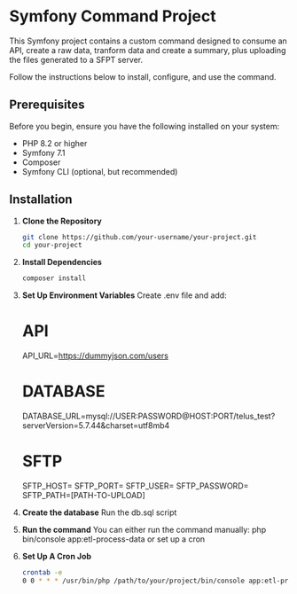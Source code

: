 # Symfony Command Project

This Symfony project contains a custom command designed to 
consume an API, create a raw data, tranform data and create a summary, plus uploading the files generated to a SFPT server. 

Follow the instructions below to install, configure, and use the command.

## Prerequisites

Before you begin, ensure you have the following installed on your system:

- PHP 8.2 or higher
- Symfony 7.1
- Composer
- Symfony CLI (optional, but recommended)

## Installation

1. **Clone the Repository**

   ```bash
   git clone https://github.com/your-username/your-project.git
   cd your-project
   ```

2. **Install Dependencies**
    ```bash
    composer install
   ```

3. **Set Up Environment Variables**
    Create .env file and add:
    # API
    API_URL=https://dummyjson.com/users
    # DATABASE
    DATABASE_URL=mysql://USER:PASSWORD@HOST:PORT/telus_test?serverVersion=5.7.44&charset=utf8mb4

    # SFTP
    SFTP_HOST=
    SFTP_PORT=
    SFTP_USER=
    SFTP_PASSWORD=
    SFTP_PATH=[PATH-TO-UPLOAD]

4. **Create the database**
    Run the db.sql script

5. **Run the command**
    You can either run the command manually: php bin/console app:etl-process-data
    or set up a cron

6. **Set Up A Cron Job**
    ```bash
   crontab -e
   0 0 * * * /usr/bin/php /path/to/your/project/bin/console app:etl-process-data >> /path/to/your/project/var/log/cron.log 2>&1
   ```

